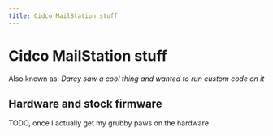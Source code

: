 ```yaml
---
title: Cidco MailStation stuff
---
```


# Cidco MailStation stuff

Also known as: _Darcy saw a cool thing and wanted to run custom code on it_

## Hardware and stock firmware

TODO, once I actually get my grubby paws on the hardware
